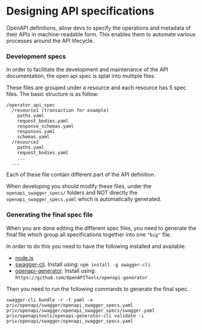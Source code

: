 # Designing API specifications

OpenAPI definitions, allow devs to specify the operations and metadata of their APIs in machine-readable form. This enables them to automate various processes around the API lifecycle.

### Development specs

In order to facilitate the development and maintenance of the API documentation, the open api spec is splat into multiple files.

These files are grouped under a resource and each resource has 5 spec files. The basic structure is as follow:
```
/operator_api_spec
  /resource1 (transaction for example)
    paths.yaml
    request_bodies.yaml
    response_schemas.yaml
    responses.yaml
    schemas.yaml
  /resource2
    paths.yaml
    request_bodies.yaml
    ...
  ...
```

Each of these file contain different part of the API definition.

When developing you should modify these files, under the `openapi_swagger_specs/` folders and NOT directly the `openapi_swagger_specs.yaml` which is automatically generated.

### Generating the final spec file

When you are done editing the different spec files, you need to generate the final file which group all specifications together into one `"big"` file.

In order to do this you need to have the following installed and available:
  - [node.js](https://nodejs.org/en/download/package-manager/)
  - [swagger-cli](https://www.npmjs.com/package/swagger-cli). Install using: `npm install -g swagger-cli`
  - [openapi-generator](https://github.com/OpenAPITools/openapi-generator). Install using: `https://github.com/OpenAPITools/openapi-generator`

Then you need to run the following commands to generate the final spec.


```
swagger-cli bundle -r -t yaml -o priv/openapi/swagger/openapi_swagger_specs.yaml priv/openapi/swagger/openapi_swagger_specs/swagger.yaml
priv/openapitools/openapi-generator-cli validate -i priv/openapi/swagger/openapi_swagger_specs.yaml
```
